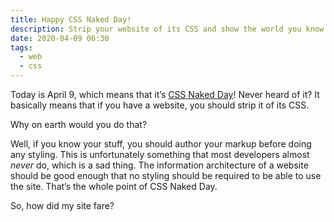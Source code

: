 ```yaml
---
title: Happy CSS Naked Day!
description: Strip your website of its CSS and show the world you know what you’re doing
date: 2020-04-09 06:30
tags:
  - web
  - css
---
```


Today is April 9, which means that it’s [CSS Naked Day](https://css-naked-day.github.io)! Never heard of it? It basically means that if you have a website, you should strip it of its CSS.

Why on earth would you do that?

Well, if you know your stuff, you should author your markup before doing any styling. This is unfortunately something that most developers almost _never_ do, which is a sad thing. The information architecture of a website should be good enough that no styling should be required to be able to use the site. That’s the whole point of CSS Naked Day.

So, how did my site fare?
